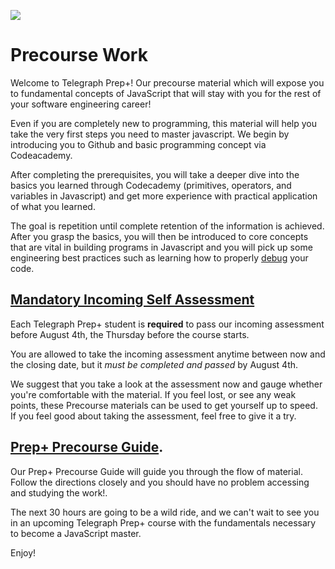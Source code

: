 ![](https://static1.squarespace.com/static/54d53828e4b0e1d1a7d75bbf/t/551a22dae4b0db1c17b35611/1461088458141/?format=1500w)

# Precourse Work

Welcome to Telegraph Prep+! Our precourse material which will expose you to fundamental concepts of JavaScript that will stay with you for the rest of your software engineering career! 

Even if you are completely new to programming, this material will help you take the very first steps you need to master javascript. We begin by introducing you to Github and basic programming concept via Codeacademy. 

After completing the prerequisites, you will take a deeper dive into the basics you learned through Codecademy (primitives, operators, and variables in Javascript) and get more experience with practical application of what you learned. 

The goal is repetition until complete retention of the information is achieved. After you grasp the basics, you will then be introduced to core concepts that are vital in building programs in Javascript and you will pick up some engineering best practices such as learning how to properly [debug](https://www.wikiwand.com/en/Debugging) your code.

## [Mandatory Incoming Self Assessment](https://github.com/TelegraphPrep/08-2016-prcs-incoming-assessment)

Each Telegraph Prep+ student is **required** to pass our incoming assessment before August 4th, the Thursday before the course starts.

You are allowed to take the incoming assessment anytime between now and the closing date, but it *must be completed and passed* by August 4th. 

We suggest that you take a look at the assessment now and gauge whether you're comfortable with the material. If you feel lost, or see any weak points, these Precourse materials can be used to get yourself up to speed. If you feel good about taking the assessment, feel free to give it a try.

## [Prep+ Precourse Guide](https://telegraphprep.github.io/precourse.html). 

Our Prep+ Precourse Guide will guide you through the flow of material. Follow the directions closely and you should have no problem accessing and studying the work!.


The next 30 hours are going to be a wild ride, and we can't wait to see you in an upcoming Telegraph Prep+ course with the fundamentals necessary to become a JavaScript master. 


Enjoy!

